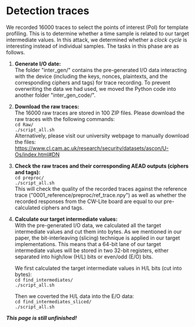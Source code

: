 # Detection traces  
We recorded 16000 traces to select the points of interest (PoI) for template profiling. This is to determine whether a time sample is related to our target intermediate values. In this attack, we determined whether a _clock cycle_ is interesting instead of individual samples. The tasks in this phase are as follows.  

1. **Generate I/O date:**  
   The folder "inter\_gen/" contains the pre-generated I/O data interacting with the device (including the keys, nonces, plaintexts, and the corresponding ciphers and tags) for trace recording. To prevent overwriting the data we had used, we moved the Python code into another folder "inter\_gen\_code/".  

2. **Download the raw traces:**  
   The 16000 raw traces are stored in 100 ZIP files. Please download the raw traces with the following commands:  
   `cd Raw/`  
   `./script_all.sh`  
   Alternatively, please visit our university webpage to manually download the files:  
   https://www.cl.cam.ac.uk/research/security/datasets/ascon/U-Os/index.html#DN  

3. **Check the raw traces and their corresponding AEAD outputs (ciphers and tags):**  
   `cd preproc/`  
   `./script_all.sh`  
   This will check the quality of the recorded traces against the reference trace ("0001\_reference/preproc/ref\_trace.npy") as well as whether the recorded responses from the CW-Lite board are equal to our pre-calculated ciphers and tags.

4. **Calculate our target intermediate values:**  
   With the pre-generated I/O data, we calculated all the target intermediate values and cut them into bytes. As we mentioned in our paper, the bit-interleaving (slicing) technique is applied in our target implementations. This means that a 64-bit lane of our target intermediate values will be stored in two 32-bit registers, either separated into high/low (H/L) bits or even/odd (E/O) bits.

   We first calculated the target intermediate values in H/L bits (cut into bytes):  
   `cd find_intermediates/`  
   `./script_all.sh`  

   Then we coverted the H/L data into the E/O data:  
   `cd find_intermediates_sliced/`  
   `./script_all.sh`  
   
***This page is still unfinished!***


<!--
<p>With the pre-generated I/O data, we then calculated all the target intermediate values and cut them into bytes with the following code:</p>

<ul>
<li><a href="U-Os/0002_detection/find_intermediates.zip">find_intermediates.zip (updated 2024-05-02)</a>,<br>
resulting in <a href="U-Os/0002_detection/find_intermediates/intermediate_values.zip">find_intermediates/intermediate_values.zip (H/L version, updated 2024-05-02)</a>
</li>
</ul>

<p>As we mentioned in our paper, the bit-interleaving (slicing) technique is applied in our target implementations. Therefore, we also calculated the bit-interleaved intermediate values:</p>

<ul>
<li><a href="U-Os/0002_detection/find_intermediates_sliced.zip">find_intermediates_sliced.zip (updated 2024-05-02)</a>,<br>
resulting in <a href="U-Os/0002_detection/find_intermediates_sliced/intermediate_values.zip">find_intermediates_sliced/intermediate_values.zip (E/O version, updated 2024-05-02)</a>
</li>
</ul>


<p>The raw traces were recorded and stored in 100 ZIP files in the following directory:</p>

<ul>
<li><a href="U-Os/index.html#DN">Raw traces for the detection set</a>
</li>
</ul>

<p>We used the code in the following ZIP file to check the quality of the recorded traces by comparing them with the reference trace (ref_trace.npy):</p>

<ul>
<li><a href="U-Os/0002_detection/preproc_DN.zip">preproc_DN.zip (updated 2024-05-01)</a>
</li>
</ul>

<p>Later, the code in the following ZIP file was for calculating the sample for detection in each clock cycle: </p>

<ul>
<li><a href="U-Os/0002_detection/get_samples.zip">get_samples.zip (updated 2024-05-02)</a>,
</li>
</ul>

<p>resulting in: </p>

<ul>
<li><a href="U-Os/0002_detection/get_samples/Detect_Samples.hdf5">get_samples/Detect_Samples.hdf5 (updated 2024-05-02)</a>.
</li>
</ul>

<p>With the above proprocessed data, we then used the code in the following ZIP files to calculate the \(R^2\) values for each intermediate bytes:</p>

<ul>
<li><a href="U-Os/0002_detection/detection_O.zip">detection_O.zip (updated 2024-05-11) for H/L words</a>,</li>
<li><a href="U-Os/0002_detection/detection_S.zip">detection_S.zip (updated 2024-05-11) for E/O words</a>,</li>
</ul>

<p>resulting in: </p>

<ul>
<li><a href="U-Os/0002_detection/detection_O/detect_results_08.zip">detection_O/detect_results_08.zip (updated 2024-05-11)</a>,</li>
<li><a href="U-Os/0002_detection/detection_S/detect_results_08.zip">detection_S/detect_results_08.zip (updated 2024-05-11)</a>,</li>
</ul>

<p>as well as the \(\sum R^2\) for 32-bit words:</p>

<ul>
<li><a href="U-Os/0002_detection/detection_O/detect_results_32.zip">detection_O/detect_results_32.zip (updated 2024-05-11)</a>,</li>
<li><a href="U-Os/0002_detection/detection_S/detect_results_32.zip">detection_S/detect_results_32.zip (updated 2024-05-11)</a>.</li>
</ul>

<p>With the \(\sum R^2\) for 32-bit words, we then used the code in the following ZIP to extract the union set of interesting clock cycles for each lane of our target intermediate states:</p>

<ul>
<li><a href="U-Os/0002_detection/ICS_extract.zip">ICS_extract.zip (updated 2024-05-03)</a>.
</li>
</ul>

<p>After the extraction with different threshold, we chose the union set of the interesting clock cycle with \(\sum R^2 > 0.004\) for all the later experiments:</p>

<ul>
<li><a href="U-Os/0002_detection/ICS_extract/ics_union_004.zip">ICS_extract/ics_union_004.zip (updated 2024-05-03)</a>.
</li>
</ul>
-->
